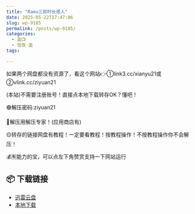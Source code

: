 ```yaml
---
title: "Ramu三部时长感人"
date: 2025-05-22T17:47:06
slug: wp-9185
permalink: /posts/wp-9185/
categories:
  - 盖📺
  - 恰饭·盖
tags:

---
```


如果两个网盘都没有资源了，看这个网站👉①link3.cc/xianyu21或②vlink.cc/ziyuan21

(本站)不需要注册账号！直接点本地下载转存OK？懂吧！

🟢解压密码:ziyuan21

🔵解压用解压专家！(应用商店有)

🟡转存的链接网盘有教程！一定要看教程！按教程操作！不按教程操作你不会解压！

💰🈶能力的宝，可以点左下角赞赏支持一下网站运行

## 📦 下载链接
- [迅雷云盘](https://blziyuan21.com/pay-download/9185?key=d3ab50325c&down_id=0)
- [本地下载](https://blziyuan21.com/pay-download/9185?key=d3ab50325c&down_id=1)

